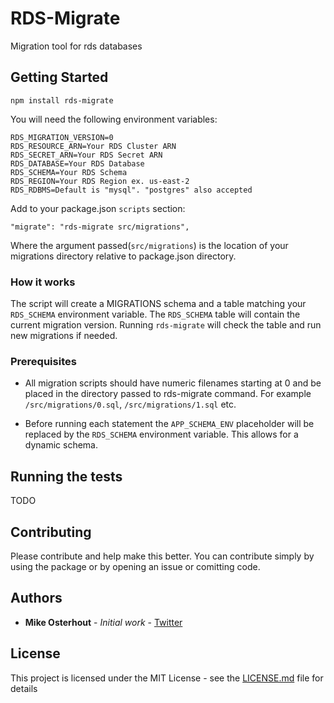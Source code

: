 # RDS-Migrate

Migration tool for rds databases

## Getting Started

`npm install rds-migrate`

You will need the following environment variables:

```
RDS_MIGRATION_VERSION=0
RDS_RESOURCE_ARN=Your RDS Cluster ARN
RDS_SECRET_ARN=Your RDS Secret ARN
RDS_DATABASE=Your RDS Database
RDS_SCHEMA=Your RDS Schema
RDS_REGION=Your RDS Region ex. us-east-2
RDS_RDBMS=Default is "mysql". "postgres" also accepted
```

Add to your package.json `scripts` section:

```
"migrate": "rds-migrate src/migrations",
```

Where the argument passed(`src/migrations`) is the location of your migrations directory relative to package.json directory.

### How it works

The script will create a MIGRATIONS schema and a table matching your `RDS_SCHEMA` environment variable. The `RDS_SCHEMA` table will contain the current migration version. Running `rds-migrate` will check the table and run new migrations if needed.

### Prerequisites

- All migration scripts should have numeric filenames starting at 0 and be placed in the directory passed to rds-migrate command. For example `/src/migrations/0.sql`, `/src/migrations/1.sql` etc.

- Before running each statement the `APP_SCHEMA_ENV` placeholder will be replaced by the `RDS_SCHEMA` environment variable. This allows for a dynamic schema.

## Running the tests

TODO

## Contributing

Please contribute and help make this better. You can contribute simply by using the package or by opening an issue or comitting code.

## Authors

- **Mike Osterhout** - _Initial work_ - [Twitter](https://twitter.com/mikeoste)

## License

This project is licensed under the MIT License - see the [LICENSE.md](LICENSE.md) file for details
